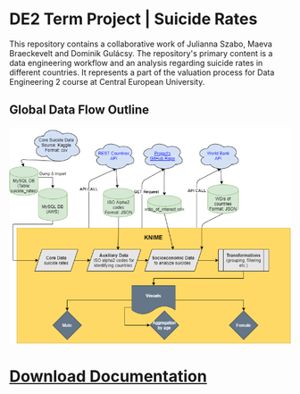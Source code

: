 # DE2 Term Project | Suicide Rates

This repository contains a collaborative work of Julianna Szabo, Maeva Braeckevelt and Dominik Gulácsy. The repository's primary content is a data engineering workflow and an analysis regarding suicide rates in different countries. It represents a part of the valuation process for Data Engineering 2 course at Central European University. 

## Global Data Flow Outline

[<img src="https://github.com/dgulacsy/DE2_Term_Project/blob/main/visuals/gdfo.png">](https://dgulacsy.github.io/DE2_Term_Project/visuals/gdfo.html)

# [Download Documentation](https://github.com/dgulacsy/DE2_Term_Project/raw/main/DE2_Term_Project_Documentation.pdf)
